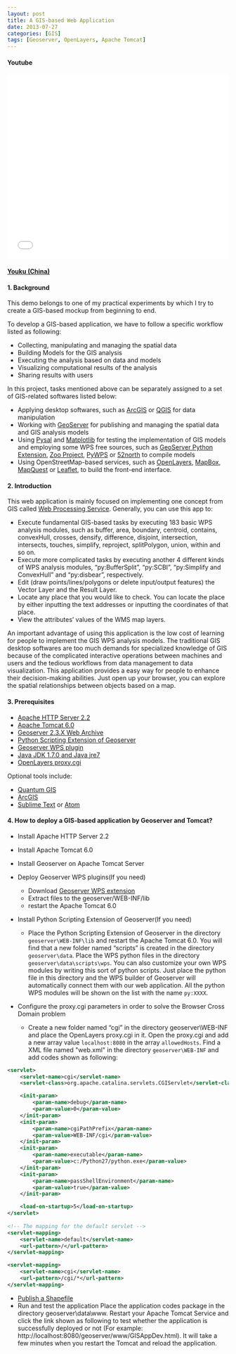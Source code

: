 ```yaml
---
layout: post
title: A GIS-based Web Application
date: 2013-07-27
categories: [GIS]
tags: [Geoserver, OpenLayers, Apache Tomcat]
---
```


#### Youtube

<iframe width="100%" height="420" src="//www.youtube.com/embed/HJ3vejLnQ3g" frameborder="0" allowfullscreen></iframe>

#### [Youku (China)](http://v.youku.com/v_show/id_XNTcyOTA3ODEy.html?from=y1.7-1.2)

#### 1. Background

This demo belongs to one of my practical experiments by which I try to create a GIS-based mockup from beginning to end. 

To develop a GIS-based application, we have to follow a specific workflow listed as following:

* Collecting, manipulating and managing the spatial data
* Building Models for the GIS analysis 
* Executing the analysis based on data and models
* Visualizing computational results of the analysis
* Sharing results with users

In this project, tasks mentioned above can be separately assigned to a set of GIS-related softwares listed below:

* Applying desktop softwares, such as [ArcGIS](http://resources.arcgis.com/en/home/) or [QGIS](http://www.qgis.org/) for data manipulation
* Working with [GeoServer](http://docs.geoserver.org/stable/en/user/community/python/index.html) for publishing and managing the spatial data and GIS analysis models
* Using [Pysal](https://code.google.com/p/pysal/) and [Matplotlib](http://matplotlib.org/) for testing the implementation of GIS models and employing some WPS free sources, such as [GeoServer Python Extension](http://docs.geoserver.org/stable/en/user/community/python/overview.html), [Zoo Project](http://zoo-project.org/), [PyWPS](http://pywps.wald.intevation.org/) or [52north](http://52north.org/) to compile models
* Using OpenStreetMap-based services, such as [OpenLayers](http://www.openlayers.org/), [MapBox](http://mapbox.com/), [MapQuest](http://www.mapquest.com/) or [Leaflet](http://leafletjs.com/index.html), to build the front-end interface.

#### 2. Introduction

This web application is mainly focused on implementing one concept from GIS called [Web Processing Service](http://www.opengeospatial.org/standards/wps). Generally, you can use this app to:

- Execute fundamental GIS-based tasks by executing 183 basic WPS analysis modules, such as buffer, area, boundary, centroid, contains, convexHull, crosses, densify, difference, disjoint, intersection, intersects, touches, simplify, reproject, splitPolygon, union, within and so on.
- Execute more complicated tasks by executing another 4 different kinds of WPS analysis modules, “py:BufferSplit”, “py:SCBI”, “py:Simplify and ConvexHull” and “py:disbear”, respectively.
- Edit (draw points/lines/polygons or delete input/output features) the Vector Layer and the Result Layer.
- Locate any place that you would like to check. You can locate the place by either inputting the text addresses or inputting the coordinates of that place.
- View the attributes’ values of the WMS map layers.

An important advantage of using this application is the low cost of learning for people to implement the GIS WPS analysis models. The traditional GIS desktop softwares are too much demands for specialized knowledge of GIS because of the complicated interactive operations between machines and users and the tedious workflows from data management to data visualization. This application provides a easy way for people to enhance their decision-making abilities. Just open up your browser, you can explore the spatial relationships between objects based on a map.

#### 3. Prerequisites

- [Apache HTTP Server 2.2](http://httpd.apache.org/download.cgi)
- [Apache Tomcat 6.0](http://tomcat.apache.org/download-60.cgi)
- [Geoserver 2.3.X Web Archive](http://geoserver.org/display/GEOS/Download)
- [Python Scripting Extension of Geoserver](http://docs.geoserver.org/stable/en/user/community/scripting/installation.html)
- [Geoserver WPS plugin](http://docs.geoserver.org/stable/en/user/extensions/wps/install.html)
- [Java JDK 1.7.0 and Java jre7](http://www.oracle.com/technetwork/java/index.html)
- [OpenLayers proxy.cgi](http://trac.osgeo.org/openlayers/browser/trunk/openlayers/examples/proxy.cgi)

Optional tools include:

- [Quantum GIS](http://www.qgis.org/)
- [ArcGIS](http://www.esri.com/software/arcgis)
- [Sublime Text](http://www.sublimetext.com/) or [Atom](https://atom.io/)


#### 4. How to deploy a GIS-based application by Geoserver and Tomcat?

- Install Apache HTTP Server 2.2
- Install Apache Tomcat 6.0
- Install Geoserver on Apache Tomcat Server
- Deploy Geoserver WPS plugins(If you need)
    +  Download [Geoserver WPS extension](http://docs.geoserver.org/stable/en/user/extensions/wps/install.html)
    +  Extract files to the geoserver/WEB-INF/lib
    +  restart the Apache Tomcat 6.0
- Install Python Scripting Extension of Geoserver(If you need)
    - Place the Python Scripting Extension of Geoserver in the directory `geoserver\WEB-INF\lib` and restart the Apache Tomcat 6.0. You will find that a new folder named “scripts” is created in the directory `geoserver\data`. Place the WPS python files in the directory `geoserver\data\scripts\wps`. You can also customize your own WPS modules by writing this sort of python scripts. Just place the python file in this directory and the WPS builder of Geoserver will automatically connect them with our web application. All the python WPS modules will be shown on the list with the name `py:XXXX`.

- Configure the proxy.cgi parameters in order to solve the Browser Cross Domain problem
    - Create a new folder named “cgi” in the directory geoserver\WEB-INF and place the OpenLayers proxy.cgi in it. Open the proxy.cgi and add a new array value `localhost:8080` in the array `allowedHosts`. Find a XML file named "web.xml" in the directory `geoserver\WEB-INF` and add codes shown as following:

```xml
<servlet>
    <servlet-name>cgi</servlet-name>
    <servlet-class>org.apache.catalina.servlets.CGIServlet</servlet-class>

    <init-param>
        <param-name>debug</param-name>
        <param-value>0</param-value>
    </init-param>
    <init-param>
        <param-name>cgiPathPrefix</param-name>
        <param-value>WEB-INF/cgi</param-value>
    </init-param>
    <init-param>
        <param-name>executable</param-name>
        <param-value>c:/Python27/python.exe</param-value>
    </init-param>
    <init-param>
        <param-name>passShellEnvironment</param-name>
        <param-value>true</param-value>
    </init-param>

    <load-on-startup>5</load-on-startup>
</servlet>
    
<!-- The mapping for the default servlet -->
<servlet-mapping>
    <servlet-name>default</servlet-name>
    <url-pattern>/</url-pattern>    
</servlet-mapping>

<servlet-mapping>
    <servlet-name>cgi</servlet-name>
    <url-pattern>/cgi/*</url-pattern>
</servlet-mapping>
```

- [Publish a Shapefile](http://docs.geoserver.org/stable/en/user/gettingstarted/shapefile-quickstart/index.html)
- Run and test the application
Place the application codes package in the directory geoserver\data\www. Restart your Apache Tomcat Service and click the link shown as following to test whether the application is successfully deployed or not (For example: http://localhost:8080/geoserver/www/GISAppDev.html). It will take a few minutes when you restart the Tomcat and reload the application. 









